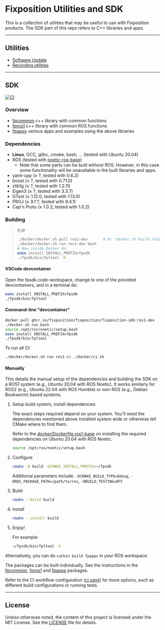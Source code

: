 # Fixposition Utilities and SDK

This is a collection of utilities that may be useful to use with Fixposition products.
The SDK part of this repo refers to C++ libraries and apps.


---
## Utilities

- [Software Update](software_update/README.md)
- [Recording utilities](record/README.md)


---
## SDK

[![CI](https://github.com/fixposition/fixposition_utility/actions/workflows/ci.yml/badge.svg)](https://github.com/fixposition/fixposition_utility/actions/workflows/ci.yml)

### Overview

- [fpcommon](fpcommon/README.md) c++ library with common functions
- [fpros1](fpros1/README.md) c++ library with common ROS functions
- [fpapps](fpapps/README.md) various apps and examples using the above libraries

### Dependencies

- **Linux**, GCC, glibc, cmake, bash, ... (tested with Ubuntu 20.04)
- ROS (tested with [noetic-ros-base](https://hub.docker.com/_/ros/))
    - Note that some parts can be built without ROS. However, in this case some functionality will be unavailable
      in the built libraries and apps.
- yaml-cpp        (≥ ?,      tested with 0.6.2)
- boost           (≥ ?,      tested with 0.71.0)
- zlib1g          (≥ ?,      tested with 1.2.11)
- Eigen3          (≥ ?,      tested with 3.3.7)
- GTest           (≥ 1.12.0, tested with 1.13.0)
- PROJ            (≥ 9.?.?,  tested with 9.4.1)
- Cap'n Proto     (≥ 1.0.2,  tested with 1.0.2)

### Building

> *tl;dr*
> ```sh
> ./docker/docker.sh pull ros1-dev       # Or "docker.sh build ros1-dev" to build it locally
> ./docker/docker.sh run ros1-dev bash
> # Now inside Docker do:
> make install INSTALL_PREFIX=fpsdk
> ./fpsdk/bin/fpltool -h
> ```

#### VSCode devcontainer

Open the fpsdk.code-workspace, change to one of the provided devcontainers, and in a terminal do:

```sh
make install INSTALL_PREFIX=fpsdk
./fpsdk/bin/fpltool
```

#### Command-line "devcontainer"

```sh
docker pull ghcr.io/fixposition/fixposition/fixposition-sdk:ros1-dev
./docker.sh run bash
source /opt/ros/noetic/setup.bash
make install INSTALL_PREFIX=fpsdk
./fpsdk/bin/fpltool
```

To run all CI:

```sh
./docker/docker.sh run ros1-ci ./docker/ci.sh
```

#### Manually

This details the manual setup of the dependencies and building the SDK on a ROS1 system (e.g., Ubuntu 20.04 with ROS
Noetic). It works similarly for ROS2 (e.g., Ubuntu 22.04 with ROS Humble) or non-ROS (e.g., Debian Bookworm) based
systems.


1. Setup build system, install dependencies

    The exact steps required depend on your system. You'll need the dependencies mentioned above installed system wide
    or otherwise tell CMake where to find them.

    Refer to the [docker/Dockerfile.ros1-base](Dockerfile.ros1-base) on installing the required dependencies on Ubuntu
    20.04 with ROS Noetic.

    ```sh
    source /opt/ros/noetic/setup.bash
    ```

3. Configure

    ```sh
    cmake -B build -DCMAKE_INSTALL_PREFIX=~/fpsdk
    ```

    Additional parameters include: `-DCMAKE_BUILD_TYPE=Debug`, `-DROS_PACKAGE_PATH=/path/to/ros`, `-DBUILD_TESTING=OFF`

4. Build

    ```sh
    cmake --build build
    ```

5. Install

    ```sh
    cmake --install build
    ```

6. Enjoy!

    For example:

    ```sh
    ~/fpsdk/bin/fpltool -h
    ```

Alternatively, you can do `catkin build fpapps` in your ROS workspace.

The packages can be built individually. See the instructions in the [fpcommon](fpcommon/README.md),
[fpros1](fpros1/README.md) and [fpapps](fpapps/README.md) packages.

Refer to the CI workflow configuration ([ci.yaml](./.github/workflows/ci.yml)) for more options, such as different build
configurations or running tests.

---
## License

Unless otherwise noted, the content of this project is licensed under the MIT License.
See the [LICENSE](LICENSE) file for details.
